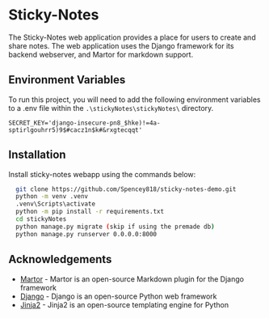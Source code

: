 # Sticky-Notes

The Sticky-Notes web application provides a place for users to create and share notes. The web application uses the Django framework for its backend webserver, and Martor for markdown support.

## Environment Variables

To run this project, you will need to add the following environment variables to a .env file within the `.\stickyNotes\stickyNotes\` directory.

`SECRET_KEY='django-insecure-pn8_$hke)!=4a-sptirlgouhrr5)9$#cacz1n$k#&rxgtecqqt'`

## Installation

Install sticky-notes webapp using the commands below:

```bash
  git clone https://github.com/Spencey818/sticky-notes-demo.git
  python -m venv .venv
  .venv\Scripts\activate
  python -m pip install -r requirements.txt
  cd stickyNotes
  python manage.py migrate (skip if using the premade db)
  python manage.py runserver 0.0.0.0:8000
```
    
## Acknowledgements

 - [Martor](https://github.com/agusmakmun/django-markdown-editor) - Martor is an open-source Markdown plugin for the Django framework
 - [Django](https://www.djangoproject.com/) - Django is an open-source Python web framework
 - [Jinja2](https://palletsprojects.com/p/jinja/) - Jinja2 is an open-source templating engine for Python

